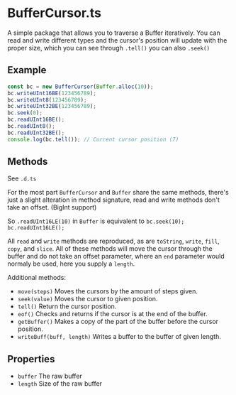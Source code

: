 # BufferCursor.ts

A simple package that allows you to traverse a Buffer iteratively. You
can read and write different types and the cursor's position will update with the proper size, which you can see through `.tell()` you can also
`.seek()`

## Example

```typescript
const bc = new BufferCursor(Buffer.alloc(10));
bc.writeUInt16BE(123456789);
bc.writeUInt8(123456789);
bc.writeUInt32BE(123456789);
bc.seek(0);
bc.readUInt16BE();
bc.readUInt8();
bc.readUInt32BE();
console.log(bc.tell()); // Current cursor position (7)
```

## Methods

See `.d.ts`

For the most part `BufferCursor` and `Buffer` share the same methods, there's just a slight alteration in method signature, read and write methods don't take an offset. (BigInt support)

So `.readUInt16LE(10)` in `Buffer` is equivalent to `bc.seek(10); bc.readUInt16LE();`

All `read` and `write` methods are reproduced, as are `toString`, `write`, `fill`, `copy`, and `slice`. All of these methods will move the cursor through the buffer and do not take an offset parameter, where an `end` parameter would normaly be used, here you supply a `length`.

Additional methods:

 - `move(steps)` Moves the cursors by the amount of steps given.
 - `seek(value)` Moves the cursor to given position.
 - `tell()` Return the cursor position.
 - `eof()` Checks and returns if the cursor is at the end of the buffer.
 - `getBuffer()` Makes a copy of the part of the buffer before the cursor position.
 - `writeBuff(buff, length)` Writes a buffer to the buffer of given length.

## Properties

 - `buffer` The raw buffer
 - `length` Size of the raw buffer